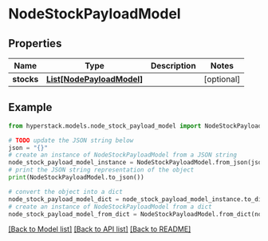# NodeStockPayloadModel


## Properties

Name | Type | Description | Notes
------------ | ------------- | ------------- | -------------
**stocks** | [**List[NodePayloadModel]**](NodePayloadModel.md) |  | [optional] 

## Example

```python
from hyperstack.models.node_stock_payload_model import NodeStockPayloadModel

# TODO update the JSON string below
json = "{}"
# create an instance of NodeStockPayloadModel from a JSON string
node_stock_payload_model_instance = NodeStockPayloadModel.from_json(json)
# print the JSON string representation of the object
print(NodeStockPayloadModel.to_json())

# convert the object into a dict
node_stock_payload_model_dict = node_stock_payload_model_instance.to_dict()
# create an instance of NodeStockPayloadModel from a dict
node_stock_payload_model_from_dict = NodeStockPayloadModel.from_dict(node_stock_payload_model_dict)
```
[[Back to Model list]](../README.md#documentation-for-models) [[Back to API list]](../README.md#documentation-for-api-endpoints) [[Back to README]](../README.md)


